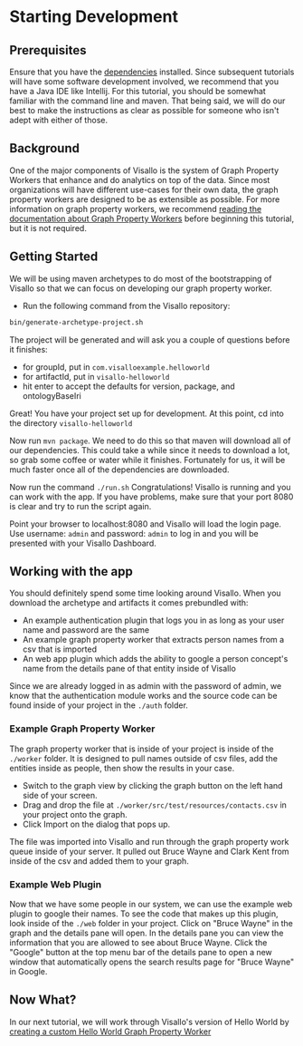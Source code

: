 # Starting Development

## Prerequisites

Ensure that you have the [dependencies](../getting-started/dependencies.md) installed.  Since subsequent tutorials will have some software development involved, we recommend that you have a Java IDE like Intellij.  For this tutorial, you should be somewhat familiar with the command line and maven.  That being said, we will do our best to make the instructions as clear as possible for someone who isn't adept with either of those.

## Background

One of the major components of Visallo is the system of Graph Property Workers that enhance and do analytics on top of the data.  Since most organizations will have different use-cases for their own data, the graph property workers are designed to be as extensible as possible.  For more information on graph property workers, we recommend [reading the documentation about Graph Property Workers](../extension-points/back-end/graphpropertyworkers.md) before beginning this tutorial, but it is not required.  

## Getting Started

We will be using maven archetypes to do most of the bootstrapping of Visallo so that we can focus on developing our graph property worker.

* Run the following command from the Visallo repository:

```bash
bin/generate-archetype-project.sh
```

The project will be generated and will ask you a couple of questions before it finishes:

* for groupId, put in ```com.visalloexample.helloworld```
* for artifactId, put in ```visallo-helloworld```
* hit enter to accept the defaults for version, package, and ontologyBaseIri

Great!  You have your project set up for development.  At this point, cd into the directory ```visallo-helloworld```

Now run ```mvn package```.  We need to do this so that maven will download all of our dependencies.  This could take a while since it needs to download a lot, so grab some coffee or water while it finishes.  Fortunately for us, it will be much faster once all of the dependencies are downloaded.

Now run the command ```./run.sh```  Congratulations!  Visallo is running and you can work with the app.  If you have problems, make sure that your port 8080 is clear and try to run the script again.

Point your browser to localhost:8080 and Visallo will load the login page.  Use username: ```admin``` and password: ```admin``` to log in and you will be presented with your Visallo Dashboard.

## Working with the app

You should definitely spend some time looking around Visallo.  When you download the archetype and artifacts it comes prebundled with:

* An example authentication plugin that logs you in as long as your user name and password are the same
* An example graph property worker that extracts person names from a csv that is imported
* An web app plugin which adds the ability to google a person concept's name from the details pane of that entity inside of Visallo

Since we are already logged in as admin with the password of admin, we know that the authentication module works and the source code can be found inside of your project in the ```./auth``` folder.

### Example Graph Property Worker

The graph property worker that is inside of your project is inside of the ```./worker``` folder.  It is designed to pull names outside of csv files, add the entities inside as people, then show the results in your case.

* Switch to the graph view by clicking the graph button on the left hand side of your screen.
* Drag and drop the file at ```./worker/src/test/resources/contacts.csv``` in your project onto the graph.
* Click Import on the dialog that pops up.

The file was imported into Visallo and run through the graph property work queue inside of your server.  It pulled out Bruce Wayne and Clark Kent from inside of the csv and added them to your graph.

### Example Web Plugin

Now that we have some people in our system, we can use the example web plugin to google their names.  To see the code that makes up this plugin, look inside of the ```./web``` folder in your project.  Click on "Bruce Wayne" in the graph and the details pane will open.  In the details pane you can view the information that you are allowed to see about Bruce Wayne.  Click the "Google" button at the top menu bar of the details pane to open a new window that automatically opens the search results page for "Bruce Wayne" in Google.  

## Now What?

In our next tutorial, we will work through Visallo's version of Hello World  by [creating a custom Hello World Graph Property Worker](helloworldgpw.md)
